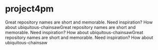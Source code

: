 # project4pm
Great repository names are short and memorable. Need inspiration? How about ubiquitous-chainsawGreat repository names are short and memorable. Need inspiration? How about ubiquitous-chainsawGreat repository names are short and memorable. Need inspiration? How about ubiquitous-chainsaw

